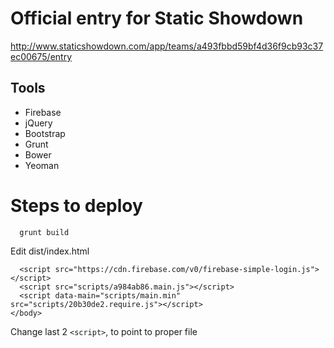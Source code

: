 # Official entry for Static Showdown

http://www.staticshowdown.com/app/teams/a493fbbd59bf4d36f9cb93c37ec00675/entry

## Tools
* Firebase
* jQuery
* Bootstrap
* Grunt
* Bower
* Yeoman

# Steps to deploy
```
  grunt build
```

Edit dist/index.html

```
  <script src="https://cdn.firebase.com/v0/firebase-simple-login.js"></script>
  <script src="scripts/a984ab86.main.js"></script>
  <script data-main="scripts/main.min" src="scripts/20b30de2.require.js"></script>
</body>

```

Change last 2 `<script>`, to point to proper file
